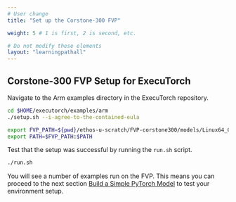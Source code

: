 ```yaml
---
# User change
title: "Set up the Corstone-300 FVP"

weight: 5 # 1 is first, 2 is second, etc.

# Do not modify these elements
layout: "learningpathall"
---
```


## Corstone-300 FVP Setup for ExecuTorch

Navigate to the Arm examples directory in the ExecuTorch repository.
```bash
cd $HOME/executorch/examples/arm
./setup.sh --i-agree-to-the-contained-eula
```

```bash
export FVP_PATH=${pwd}/ethos-u-scratch/FVP-corstone300/models/Linux64_GCC-9.3
export PATH=$FVP_PATH:$PATH
```
Test that the setup was successful by running the `run.sh` script.

```bash
./run.sh
```

You will see a number of examples run on the FVP. This means you can proceed to the next section [Build a Simple PyTorch Model](/learning-paths/embedded-and-microcontrollers/introduction-to-tinyml-on-arm/build-model-8/) to test your environment setup.
